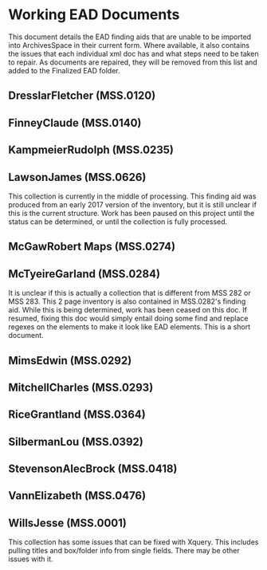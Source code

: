 # Working EAD Documents
This document details the EAD finding aids that are unable to be imported into ArchivesSpace in their current form. Where available, it also contains the issues that each individual xml doc has and what steps need to be taken to repair. As documents are repaired, they will be removed from this list and added to the Finalized EAD folder.

## DresslarFletcher (MSS.0120)

## FinneyClaude (MSS.0140)

## KampmeierRudolph (MSS.0235)

## LawsonJames (MSS.0626)
This collection is currently in the middle of processing. This finding aid was produced from an early 2017 version of the inventory, but it is still unclear if this is the current structure. Work has been paused on this project until the status can be determined, or until the collection is fully processed.

## McGawRobert Maps (MSS.0274)

## McTyeireGarland (MSS.0284)
It is unclear if this is actually a collection that is different from MSS 282 or MSS 283. This 2 page inventory is also contained in MSS.0282's finding aid. While this is being determined, work has been ceased on this doc. If resumed, fixing this doc would simply entail doing some find and replace regexes on the <table> elements to make it look like EAD elements. This is a short document.

## MimsEdwin (MSS.0292)

## MitchellCharles (MSS.0293)

## RiceGrantland (MSS.0364)

## SilbermanLou (MSS.0392)

## StevensonAlecBrock (MSS.0418)

## VannElizabeth (MSS.0476)

## WillsJesse (MSS.0001)
This collection has some issues that can be fixed with Xquery. This includes pulling titles and box/folder info from single <unittitle> fields. There may be other issues with it.
